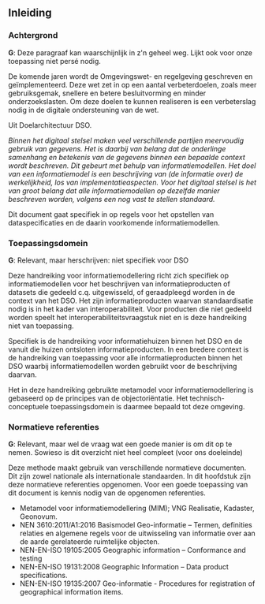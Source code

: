 Inleiding
---------

### Achtergrond

<aside class="issue" title="Paragraaf verwijderen">
   <b>G</b>: Deze paragraaf kan waarschijnlijk in z'n geheel weg. Lijkt ook voor onze toepassing niet persé nodig.
</aside> 

<p><remove>De komende jaren wordt de Omgevingswet- en regelgeving geschreven en geïmplementeerd. Deze wet zet in op een aantal verbeterdoelen, zoals meer gebruiksgemak, snellere en betere besluitvorming en minder onderzoekslasten. Om deze doelen te kunnen realiseren is een verbeterslag nodig in de digitale ondersteuning van de wet.</remove></p>

<p><remove>Uit Doelarchitectuur DSO.</remove></p>

<p><remove><i>Binnen het digitaal stelsel maken veel verschillende partijen meervoudig gebruik van gegevens. Het is daarbij van belang dat de onderlinge samenhang en betekenis van de gegevens binnen een bepaalde context wordt beschreven. Dit gebeurt met behulp van informatiemodellen. Het doel van een informatiemodel is een beschrijving van (de informatie over) de werkelijkheid, los van implementatieaspecten. Voor het digitaal stelsel is het van groot belang dat alle informatiemodellen op dezelfde manier beschreven worden, volgens een nog vast te stellen standaard.</i></remove></p>

<p><remove>Dit document gaat specifiek in op regels voor het opstellen van
dataspecificaties en de daarin voorkomende informatiemodellen.</remove></p>

### Toepassingsdomein

<aside class="issue" title="Paragraaf herschrijven">
   <b>G</b>: Relevant, maar herschrijven: niet specifiek voor DSO
</aside> 

<p><keep>Deze handreiking voor informatiemodellering richt zich specifiek op informatiemodellen voor het beschrijven van informatieproducten of datasets die gedeeld c.q. uitgewisseld, of geraadpleegd worden</keep> <remove>in de context van het DSO</remove>. <keep>Het zijn informatieproducten waarvan standaardisatie nodig is in het kader van interoperabiliteit. Voor producten die niet gedeeld worden speelt het interoperabiliteitsvraagstuk niet en is deze handreiking niet van toepassing.</keep></p>

<p><remove>Specifiek is de handreiking voor informatiehuizen binnen het DSO en de vanuit die huizen ontsloten informatieproducten. In een bredere context is de handreiking van toepassing voor alle informatieproducten binnen het DSO waarbij informatiemodellen worden gebruikt voor de beschrijving daarvan.</remove></p>

<p><keep>Het in deze handreiking gebruikte metamodel voor informatiemodellering is gebaseerd op de principes van de objectoriëntatie. Het technisch-conceptuele toepassingsdomein is daarmee bepaald tot deze omgeving.</keep></p>

### Normatieve referenties

<aside class="issue" title="Paragraaf verwijderen">
   <b>G</b>: Relevant, maar wel de vraag wat een goede manier is om dit op te nemen. Sowieso is dit overzicht niet heel compleet (voor ons doeleinde)
</aside> 

<p><keep>Deze methode maakt gebruik van verschillende normatieve documenten. Dit zijn
zowel nationale als internationale standaarden. In dit hoofdstuk zijn deze normatieve referenties opgenomen. Voor een goede toepassing van dit document is kennis nodig van de opgenomen referenties.</keep></p>

<ul>
   <li><keep>Metamodel voor informatiemodellering (MIM); VNG Realisatie, Kadaster, Geonovum.</keep></li>
   <li><keep>NEN 3610:2011/A1:2016 Basismodel Geo-informatie – Termen, definities relaties en algemene regels voor de uitwisseling van informatie over aan de aarde gerelateerde ruimtelijke objecten.</keep></li>
   <li><keep>NEN-EN-ISO 19105:2005 Geographic information – Conformance and testing</keep></li>
   <li><keep>NEN-EN-ISO 19131:2008 Geographic Information – Data product specifications.</keep></li>
   <li><keep>NEN-EN-ISO 19135:2007 Geo-informatie - Procedures for registration of geographical information items.</keep></li>
</ul>
